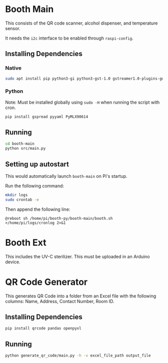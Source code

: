 # Booth Main
This consists of the QR code scanner, alcohol dispenser, and temperature sensor.

It needs the `i2c` interface to be enabled through `raspi-config`.

## Installing Dependencies

### Native
```bash
sudo apt install pip python3-gi python3-gst-1.0 gstreamer1.0-plugins-good libzbar-dev gstreamer1.0-plugins-bad
```

### Python
Note: Must be installed globally using `sudo -H` when running the script with cron.

```bash
pip install gspread pyyaml PyMLX90614
```

## Running
```bash
cd booth-main
python src/main.py
```

## Setting up autostart
This would automatically launch `booth-main` on Pi's startup.

Run the following command:
```bash
mkdir logs
sudo crontab -e
```

Then append the following line:

```
@reboot sh /home/pi/booth-py/booth-main/booth.sh >/home/pi/logs/cronlog 2>&1
```


# Booth Ext
This includes the UV-C sterilizer. This must be uploaded in an Arduino device.


# QR Code Generator
This generates QR Code into a folder from an Excel file with the following columns: Name, Address, Contact Number, Room ID.

## Installing Dependencies
```bash
pip install qrcode pandas openpyxl
```

## Running
```bash
python generate_qr_code/main.py -h -v excel_file_path output_file
```
